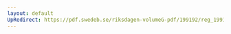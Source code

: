 ```yaml
---
layout: default
UpRedirect: https://pdf.swedeb.se/riksdagen-volumeG-pdf/199192/reg_199192/reg_199192_0794.pdf
---
```

